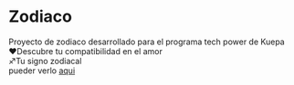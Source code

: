 # Zodiaco

Proyecto de zodiaco desarrollado para el programa tech power de Kuepa <br/>
❤️Descubre tu compatibilidad en el amor <br/>
♐Tu signo zodiacal <br/>
pueder verlo <a href="https://dianamorenodev.github.io/Zodiaco/">aqui</a>
